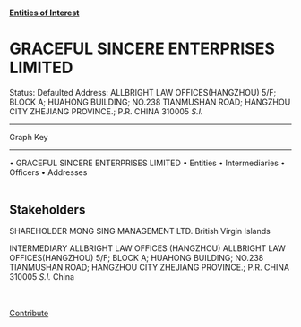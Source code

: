 #### [Entities of Interest](/list.html)
<link rel="stylesheet" type="text/css" href="../../assets/style.css">

<style>
body{background-image:url("http://eoi-graphs.s3-website-eu-west-1.amazonaws.com/GRACEFUL_SINCERE_ENTERPRISES_LIMITED.png");background-repeat: no-repeat;background-size: contain;}
.markdown>p>span{background-color: white;}
</style>

# GRACEFUL SINCERE ENTERPRISES LIMITED
<span>Status: Defaulted
Address: ALLBRIGHT LAW OFFICES(HANGZHOU) 5/F; BLOCK A; HUAHONG BUILDING; NO.238 TIANMUSHAN ROAD; HANGZHOU CITY ZHEJIANG PROVINCE.; P.R. CHINA 310005 *S.I.*
</span>

---



<div class="legend">
Graph Key
<hr>
<span class="focus">• GRACEFUL SINCERE ENTERPRISES LIMITED</span>
<span class="entity">• Entities</span>
<span class="intermediary">• Intermediaries</span>
<span class="officer">• Officers</span>
<span class="address">• Addresses</span>
</div><br>


## Stakeholders
<span>SHAREHOLDER
MONG SING MANAGEMENT LTD.
British Virgin Islands
</span>

<span>INTERMEDIARY
ALLBRIGHT LAW OFFICES (HANGZHOU)
ALLBRIGHT LAW OFFICES(HANGZHOU) 5/F; BLOCK A; HUAHONG BUILDING; NO.238 TIANMUSHAN ROAD; HANGZHOU CITY ZHEJIANG PROVINCE.; P.R. CHINA 310005 *S.I.*
China
</span>


<br><br><a class="contribute_button" href="Readme.md">Contribute</a>